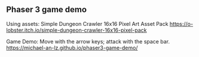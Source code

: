## Phaser 3 game demo
Using assets:
Simple Dungeon Crawler 16x16 Pixel Art Asset Pack
https://o-lobster.itch.io/simple-dungeon-crawler-16x16-pixel-pack


Game Demo:
Move with the arrow keys; attack with the space bar.
https://michael-an-lz.github.io/phaser3-game-demo/
